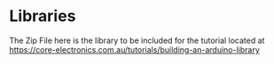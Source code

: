# Libraries
The Zip File here is the library to be included for the tutorial located at https://core-electronics.com.au/tutorials/building-an-arduino-library

